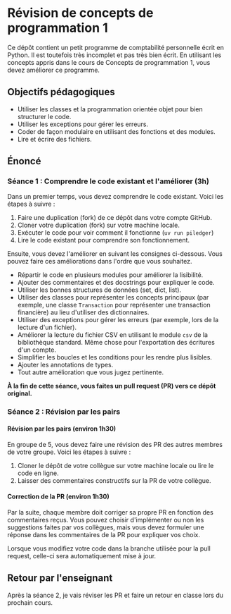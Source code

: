 # Révision de concepts de programmation 1

Ce dépôt contient un petit programme de comptabilité personnelle écrit en
Python. Il est toutefois très incomplet et pas très bien écrit. En utilisant les concepts
appris dans le cours de Concepts de programmation 1, vous devez améliorer ce
programme.

## Objectifs pédagogiques

- Utiliser les classes et la programmation orientée objet pour bien structurer
  le code.
- Utiliser les exceptions pour gérer les erreurs.
- Coder de façon modulaire en utilisant des fonctions et des modules.
- Lire et écrire des fichiers.

## Énoncé

### Séance 1 : Comprendre le code existant et l'améliorer (3h)

Dans un premier temps, vous devez comprendre le code existant. Voici les étapes à suivre :

1. Faire une duplication (fork) de ce dépôt dans votre compte GitHub.
2. Cloner votre duplication (fork) sur votre machine locale.
3. Exécuter le code pour voir comment il fonctionne (`uv run piledger`)
4. Lire le code existant pour comprendre son fonctionnement.

Ensuite, vous devez l'améliorer en suivant les consignes ci-dessous. Vous pouvez
faire ces améliorations dans l'ordre que vous souhaitez.

- Répartir le code en plusieurs modules pour améliorer la lisibilité.
- Ajouter des commentaires et des docstrings pour expliquer le code.
- Utiliser les bonnes structures de données (set, dict, list).
- Utiliser des classes pour représenter les concepts principaux (par exemple, une
  classe `Transaction` pour représenter une transaction financière) au lieu
  d'utiliser des dictionnaires.
- Utiliser des exceptions pour gérer les erreurs (par exemple, lors de la lecture
  d'un fichier).
- Améliorer la lecture du fichier CSV en utilisant le module `csv` de la bibliothèque
  standard. Même chose pour l'exportation des écritures d'un compte.
- Simplifier les boucles et les conditions pour les rendre plus lisibles.
- Ajouter les annotations de types.
- Tout autre amélioration que vous jugez pertinente.

**À la fin de cette séance, vous faites un pull request (PR) vers ce dépôt original.**

### Séance 2 : Révision par les pairs

#### Révision par les pairs (environ 1h30)

En groupe de 5, vous devez faire une révision des PR des autres membres de votre groupe. Voici les étapes à suivre :

1. Cloner le dépôt de votre collègue sur votre machine locale ou lire le code en ligne.
2. Laisser des commentaires constructifs sur la PR de votre collègue.

#### Correction de la PR (environ 1h30)

Par la suite, chaque membre doit corriger sa propre PR en fonction des
commentaires reçus. Vous pouvez choisir d'implémenter ou non les suggestions
faites par vos collègues, mais vous devez formuler une réponse dans les
commentaires de la PR pour expliquer vos choix.

Lorsque vous modifiez votre code dans la branche utilisée pour la pull request,
celle-ci sera automatiquement mise à jour.

## Retour par l'enseignant

Après la séance 2, je vais réviser les PR et faire un retour en classe lors du
prochain cours.
